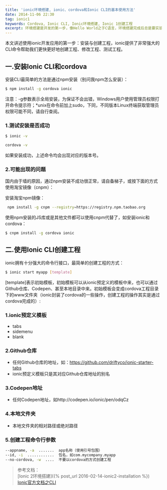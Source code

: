 ```yaml
---
title: 'ionic环境搭建, ionic、cordova和Ionic CLI的基本使用方法'
date: 2014-11-06 22:30
tag: ionic1
keywords: Cordova, Ionic CLI, Ionic环境搭建, Ionic 1创建工程
excerpt: 环境搭建是开发的第一步，像Hello World之于C语言，环境搭建完成后总是要实验一下环境是否工作正常。本文讲述使用Ionic 1开发的第一步，即配置开发环境和测试开发环境，包括cordova、ionic的安装，安装过程中可能出现的问题。还简单介绍了一下Ionic CLI的使用方法和使用过程。
---
```

本文讲述使用ionic开发应用的第一步：安装与创建工程，ionic提供了非常强大的CLI命令帮助我们更快更好地创建工程、修改工程、测试工程。

## 一.安装Ionic CLI和cordova

安装CLI最简单的方法是通过npm安装（别问我npm怎么安装）：

~~~ bash
$ npm install -g cordova ionic
~~~

注意：-g参数表示全局安装，为保证不会出错，Windows用户使用管理员权限打开命令提示符；*unix在命令前加上sudo，下同，不同版本Linux终端获取管理员权限可能不同，请自行查阅。

### 1.测试安装是否成功

~~~ bash
$ ionic -v
~~~

~~~ bash
cordova -v
~~~

如果安装成功，上述命令均会出现对应的版本号。

### 2.可能出现的问题

国内由于墙的原因，通过npm安装不成功很正常，请自备梯子，或按下面的方式使用淘宝镜像（cnpm）：

安装淘宝npm镜像：

~~~ bash
 npm install -g cnpm --registry=https://registry.npm.taobao.org
~~~

使用npm安装的JS库或是其他文件都可以使用cnpm代替了，如安装ionic和cordova：

~~~ bash
$ cnpm install -g cordova ionic
~~~

## 二.使用Ionic CLI创建工程

ionic拥有十分强大的命令行接口，最简单的创建工程的方式：

~~~ bash
$ ionic start myapp [template]
~~~

[template]表示初始模板，初始模板可以从ionic预定义的模板中来，也可以通过Github仓库、Codepen、甚至本地目录中来。初始模板会变成cordova工程目录下的www文件夹（ionic封装了cordova的一些操作，创建工程的操作其实是通过cordova完成的）:

### 1.ionic预定义模板

 - tabs
 - sidemenu
 - blank

### 2.Github仓库

 - 任何Github仓库的地址，如：https://github.com/driftyco/ionic-starter-tabs
 - ionic预定义模板只是其对应Github仓库地址的别名

### 3.Codepen地址

 - 任何Codepen地址，如http://codepen.io/ionic/pen/odqCz

### 4.本地文件夹

 - 本地文件夹的相对路径或绝对路径

### 5.创建工程命令行参数

~~~ bash
--appname, -a  .......  app名称（使用引号包围）
--id, -i  ............  包名，如com.mycompany.myapp
--no-cordova, -w  ....  不要以cordova的方式创建工程
~~~

> 参考文档：<br>
> [Ionic 2环境搭建]({% post_url 2016-02-14-ionic2-installation %})<br>
> [Ionic官方文档之CLI][ionic-cli-doc]<br>

[ionic-cli-doc]: http://ionicframework.com/docs/cli/